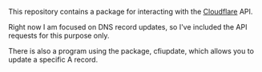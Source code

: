 This repository contains a package for interacting with the
[Cloudflare](https://www.cloudflare.com) API.

Right now I am focused on DNS record updates, so I've included the API requests
for this purpose only.

There is also a program using the package, cfiupdate, which allows you to
update a specific A record.
